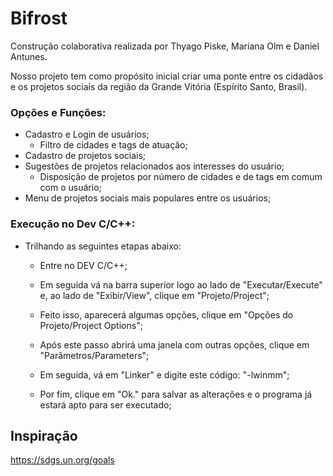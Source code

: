 # Bifrost

Construção colaborativa realizada por Thyago Piske, Mariana Olm e Daniel Antunes.

Nosso projeto tem como propósito inicial criar uma ponte entre os cidadãos e os projetos sociais da região da Grande Vitória (Espírito Santo, Brasil).

### Opções e Funções:
- Cadastro e Login de usuários;
  - Filtro de cidades e tags de atuação;
- Cadastro de projetos sociais;
- Sugestões de projetos relacionados aos interesses do usuário;
  - Disposição de projetos por número de cidades e de tags em comum com o usuário;
- Menu de projetos sociais mais populares entre os usuários;


### Execução no Dev C/C++:
- Trilhando as seguintes etapas abaixo:

  - Entre no DEV C/C++;
  
  - Em seguida vá na barra superior logo ao lado de "Executar/Execute" e, ao lado de "Exibir/View", clique em "Projeto/Project";
  
  - Feito isso, aparecerá algumas opções, clique em "Opções do Projeto/Project Options";
  
  - Após este passo abrirá uma janela com outras opções, clique em "Parâmetros/Parameters";
  
  - Em seguida, vá em "Linker" e digite este código: "-lwinmm";
  
  - Por fim, clique em "Ok." para salvar as alterações e o programa já estará apto para ser executado;
  

## Inspiração

https://sdgs.un.org/goals
